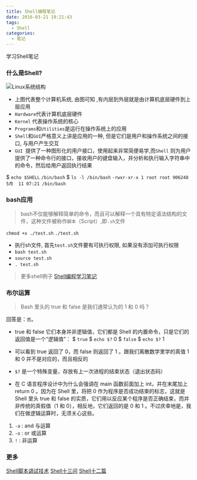 ```yaml
---
title: Shell编程笔记
date: 2016-03-21 19:21:43
tags:
  - Shell
categories:
  - 笔记
---
```

学习Shell笔记
<!--more-->

###  **什么是Shell?**

![Linux系统结构](/img/Shell编程/shell.svg)

- 上图代表整个计算机系统, 由图可知 ,有内层到外层就是由计算机底层硬件到上层应用
- `Hardware`代表计算机底层硬件
- `Kernel` 代表操作系统的核心
- `Programs`和`Utilities`是运行在操作系统上的应用
- `Shell`和`GUI`严格意义上讲是应用的一种, 但是它们是用户和操作系统之间的接口, 与用户产生交互
- `GUI `提供了一种图形化的用户接口，使用起来非常简便易学,而`Shell` 则为用户提供了一种命令行的接口，接收用户的键盘输入，并分析和执行输入字符串中的命令，然后给用户返回执行结果

$ `echo $SHELL`
`/bin/bash`
$ `ls -l /bin/bash`
`-rwxr-xr-x 1 root root 906248 5月  11 07:21 /bin/bash`

###  **bash应用**

> bash不仅能够解释简单的命令，而且可以解释一个具有特定语法结构的文件，这种文件被称作`脚本`（Script）,即`.sh`文件

`chmod +x ./test.sh`
`./test.sh`
- 执行sh文件, 首先`test.sh`文件要有可执行权限, 如果没有添加可执行权限 
- `bash test.sh`
- `source test.sh`
- `. test.sh`

> 更多shell例子 [Shell编程学习笔记](https://tinylab.gitbooks.io/shellbook/content/zh/appendix/02-chapter1.html#toc_19246_27800_3)

### 布尔运算

> Bash 里头的 true 和 false 是我们通常认为的 1 和 0 吗？

回答是：`否`。

- true 和 false 它们本身并非逻辑值，它们都是 Shell 的内置命令，只是它们的返回值是一个“逻辑值”：
$ `true`
$ `echo $?`
0
$ `false`
$ `echo $?`
1

- 可以看到 true 返回了 0，而 false 则返回了 1 。跟我们离散数学里学的真值 1 和 0 并不是对应的，而且相反的
- `$?` 是一个特殊变量，存放有上一次进程的结束状态（退出状态码）
- 在 C 语言程序设计中为什么会强调在 main 函数前面加上 int，并在末尾加上 return 0 。因为在 Shell 里，将把 0 作为程序是否成功结束的标志，这就是 Shell 里头 true 和 false 的实质，它们用以反应某个程序是否正确结束，而并非传统的真假值（1 和 0），相反地，它们返回的是 0 和 1 。不过庆幸地是，我们在做逻辑运算时，无须关心这些。

1. `-a` : and 与运算
2. `-o` : or  或运算
3. `!`  : 非运算

### **更多**

[Shell脚本调试技术](http://www.ibm.com/developerworks/cn/linux/l-cn-shell-debug/index.html)
[Shell十三问](http://bbs.chinaunix.net/thread-218853-1-1.html)
[Shell十二篇](http://bbs.chinaunix.net/forum.php?mod=viewthread&tid=2198159)